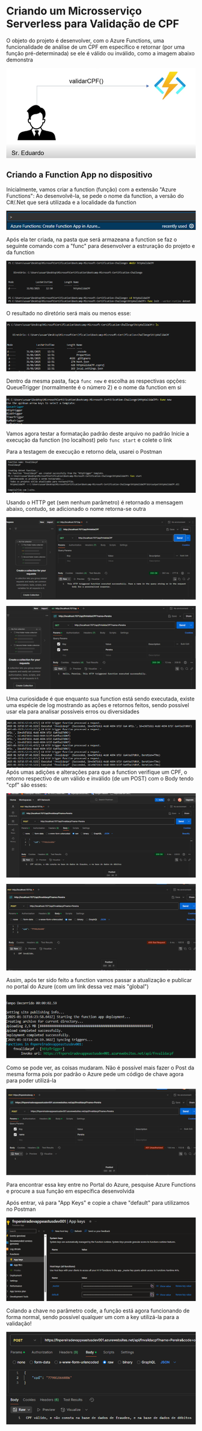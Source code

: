 # Criando um Microsserviço Serverless para Validação de CPF

O objeto do projeto é desenvolver, com o Azure Functions, uma funcionalidade de análise de um CPF em específico e retornar (por uma função pré-determinada) se ele é válido ou inválido, como a imagem abaixo demonstra

![alt text](exemplo.png)

## Criando a Function App no dispositivo

Inicialmente, vamos criar a function (função) com a extensão "Azure Functions": Ao desenvolvê-la, se pede o nome da function, a versão do C#/.Net que será utilizada e a localidade da function

![alt text](image.png)

Após ela ter criada, na pasta que será armazeana a function se faz o seguinte comando com a "func" para desenvolver a estruração do projeto e da function

![alt text](image-1.png)

O resultado no diretório será mais ou menos esse:

![alt text](image-2.png)

Dentro da mesma pasta, faça <code>func new</code> e escolha as respectivas opções: QueueTrigger (normalmente é o número 2) e o nome da function em si

![alt text](image-3.png)

Vamos agora testar a formatação padrão deste arquivo no padrão
Inicie a execução da function (no localhost) pelo <code>func start</code> e colete o link

Para a testagem de execução e retorno dela, usarei o Postman

![alt text](image-4.png)

Usando o HTTP get (sem nenhum parâmetro) é retornado a mensagem abaixo, contudo, se adicionado o nome retorna-se outra

![alt text](image-5.png)

![alt text](image-6.png)

Uma curiosidade é que enquanto sua function está sendo executada, existe uma espécie de log mostrando as ações e retornos feitos, sendo possível usar ela para analisar possíveis erros ou diversidades

![alt text](image-12.png)
Após umas adições e alterações para que a function verifique um CPF, o retorno respectivo de um válido e inválido (de um POST) com o Body tendo "cpf" são esses:

![alt text](image-7.png)

![alt text](image-8.png)

Assim, após ter sido feito a function vamos passar a atualização e publicar no portal do Azure (com um link dessa vez mais "global")

![alt text](image-13.png)

Como se pode ver, as coisas mudaram. Não é possível mais fazer o Post da mesma forma pois por padrão o Azure pede um código de chave agora para poder utilizá-la

![alt text](image-9.png)

Para encontrar essa key entre no Portal do Azure, pesquise Azure Functions e procure a sua função em específica desenvolvida

Após entrar, vá para "App Keys" e copie a chave "default" para utilizamos no Postman

![alt text](image-10.png)

Colando a chave no parâmetro code, a função está agora funcionando de forma normal, sendo possível qualquer um com a key utilizá-la para a validação!

![alt text](image-11.png)


